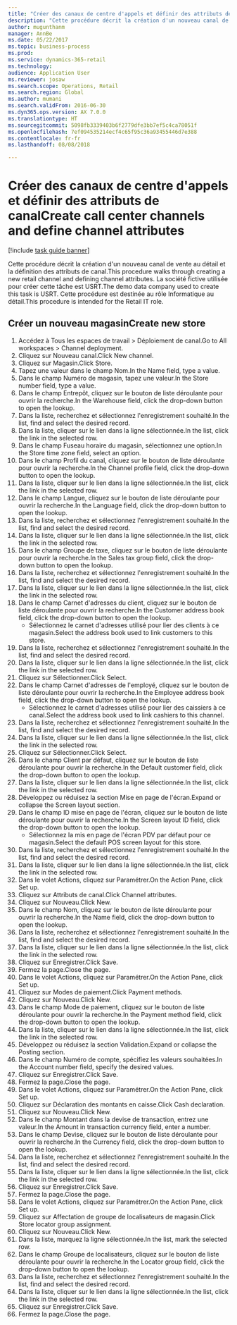 ```yaml
--- 
title: "Créer des canaux de centre d'appels et définir des attributs de canal"
description: "Cette procédure décrit la création d'un nouveau canal de vente au détail et la définition des attributs de canal."
author: mugunthanm
manager: AnnBe
ms.date: 05/22/2017
ms.topic: business-process
ms.prod: 
ms.service: dynamics-365-retail
ms.technology: 
audience: Application User
ms.reviewer: josaw
ms.search.scope: Operations, Retail
ms.search.region: Global
ms.author: mumani
ms.search.validFrom: 2016-06-30
ms.dyn365.ops.version: AX 7.0.0
ms.translationtype: HT
ms.sourcegitcommit: 5098fb3339403b6f2779dfe3bb7ef5c4ca78051f
ms.openlocfilehash: 7ef094535214ecf4c65f95c36a93455446d7e388
ms.contentlocale: fr-fr
ms.lasthandoff: 08/08/2018

---
```

# <a name="create-call-center-channels-and-define-channel-attributes"></a><span data-ttu-id="343d7-103">Créer des canaux de centre d'appels et définir des attributs de canal</span><span class="sxs-lookup"><span data-stu-id="343d7-103">Create call center channels and define channel attributes</span></span>

[!include [task guide banner](../includes/task-guide-banner.md)]

<span data-ttu-id="343d7-104">Cette procédure décrit la création d'un nouveau canal de vente au détail et la définition des attributs de canal.</span><span class="sxs-lookup"><span data-stu-id="343d7-104">This procedure walks through creating a new retail channel and defining channel attributes.</span></span> <span data-ttu-id="343d7-105">La société fictive utilisée pour créer cette tâche est USRT.</span><span class="sxs-lookup"><span data-stu-id="343d7-105">The demo data company used to create this task is USRT.</span></span> <span data-ttu-id="343d7-106">Cette procédure est destinée au rôle Informatique au détail.</span><span class="sxs-lookup"><span data-stu-id="343d7-106">This procedure is intended for the Retail IT role.</span></span>


## <a name="create-new-store"></a><span data-ttu-id="343d7-107">Créer un nouveau magasin</span><span class="sxs-lookup"><span data-stu-id="343d7-107">Create new store</span></span>
1. <span data-ttu-id="343d7-108">Accédez à Tous les espaces de travail > Déploiement de canal.</span><span class="sxs-lookup"><span data-stu-id="343d7-108">Go to All workspaces > Channel deployment.</span></span>
2. <span data-ttu-id="343d7-109">Cliquez sur Nouveau canal.</span><span class="sxs-lookup"><span data-stu-id="343d7-109">Click New channel.</span></span>
3. <span data-ttu-id="343d7-110">Cliquez sur Magasin.</span><span class="sxs-lookup"><span data-stu-id="343d7-110">Click Store.</span></span>
4. <span data-ttu-id="343d7-111">Tapez une valeur dans le champ Nom.</span><span class="sxs-lookup"><span data-stu-id="343d7-111">In the Name field, type a value.</span></span>
5. <span data-ttu-id="343d7-112">Dans le champ Numéro de magasin, tapez une valeur.</span><span class="sxs-lookup"><span data-stu-id="343d7-112">In the Store number field, type a value.</span></span>
6. <span data-ttu-id="343d7-113">Dans le champ Entrepôt, cliquez sur le bouton de liste déroulante pour ouvrir la recherche.</span><span class="sxs-lookup"><span data-stu-id="343d7-113">In the Warehouse field, click the drop-down button to open the lookup.</span></span>
7. <span data-ttu-id="343d7-114">Dans la liste, recherchez et sélectionnez l'enregistrement souhaité.</span><span class="sxs-lookup"><span data-stu-id="343d7-114">In the list, find and select the desired record.</span></span>
8. <span data-ttu-id="343d7-115">Dans la liste, cliquer sur le lien dans la ligne sélectionnée.</span><span class="sxs-lookup"><span data-stu-id="343d7-115">In the list, click the link in the selected row.</span></span>
9. <span data-ttu-id="343d7-116">Dans le champ Fuseau horaire du magasin, sélectionnez une option.</span><span class="sxs-lookup"><span data-stu-id="343d7-116">In the Store time zone field, select an option.</span></span>
10. <span data-ttu-id="343d7-117">Dans le champ Profil du canal, cliquez sur le bouton de liste déroulante pour ouvrir la recherche.</span><span class="sxs-lookup"><span data-stu-id="343d7-117">In the Channel profile field, click the drop-down button to open the lookup.</span></span>
11. <span data-ttu-id="343d7-118">Dans la liste, cliquer sur le lien dans la ligne sélectionnée.</span><span class="sxs-lookup"><span data-stu-id="343d7-118">In the list, click the link in the selected row.</span></span>
12. <span data-ttu-id="343d7-119">Dans le champ Langue, cliquez sur le bouton de liste déroulante pour ouvrir la recherche.</span><span class="sxs-lookup"><span data-stu-id="343d7-119">In the Language field, click the drop-down button to open the lookup.</span></span>
13. <span data-ttu-id="343d7-120">Dans la liste, recherchez et sélectionnez l'enregistrement souhaité.</span><span class="sxs-lookup"><span data-stu-id="343d7-120">In the list, find and select the desired record.</span></span>
14. <span data-ttu-id="343d7-121">Dans la liste, cliquer sur le lien dans la ligne sélectionnée.</span><span class="sxs-lookup"><span data-stu-id="343d7-121">In the list, click the link in the selected row.</span></span>
15. <span data-ttu-id="343d7-122">Dans le champ Groupe de taxe, cliquez sur le bouton de liste déroulante pour ouvrir la recherche.</span><span class="sxs-lookup"><span data-stu-id="343d7-122">In the Sales tax group field, click the drop-down button to open the lookup.</span></span>
16. <span data-ttu-id="343d7-123">Dans la liste, recherchez et sélectionnez l'enregistrement souhaité.</span><span class="sxs-lookup"><span data-stu-id="343d7-123">In the list, find and select the desired record.</span></span>
17. <span data-ttu-id="343d7-124">Dans la liste, cliquer sur le lien dans la ligne sélectionnée.</span><span class="sxs-lookup"><span data-stu-id="343d7-124">In the list, click the link in the selected row.</span></span>
18. <span data-ttu-id="343d7-125">Dans le champ Carnet d'adresses du client, cliquez sur le bouton de liste déroulante pour ouvrir la recherche.</span><span class="sxs-lookup"><span data-stu-id="343d7-125">In the Customer address book field, click the drop-down button to open the lookup.</span></span>
    * <span data-ttu-id="343d7-126">Sélectionnez le carnet d'adresses utilisé pour lier des clients à ce magasin.</span><span class="sxs-lookup"><span data-stu-id="343d7-126">Select the address book used to link customers to this store.</span></span>  
19. <span data-ttu-id="343d7-127">Dans la liste, recherchez et sélectionnez l'enregistrement souhaité.</span><span class="sxs-lookup"><span data-stu-id="343d7-127">In the list, find and select the desired record.</span></span>
20. <span data-ttu-id="343d7-128">Dans la liste, cliquer sur le lien dans la ligne sélectionnée.</span><span class="sxs-lookup"><span data-stu-id="343d7-128">In the list, click the link in the selected row.</span></span>
21. <span data-ttu-id="343d7-129">Cliquez sur Sélectionner.</span><span class="sxs-lookup"><span data-stu-id="343d7-129">Click Select.</span></span>
22. <span data-ttu-id="343d7-130">Dans le champ Carnet d'adresses de l'employé, cliquez sur le bouton de liste déroulante pour ouvrir la recherche.</span><span class="sxs-lookup"><span data-stu-id="343d7-130">In the Employee address book field, click the drop-down button to open the lookup.</span></span>
    * <span data-ttu-id="343d7-131">Sélectionnez le carnet d'adresses utilisé pour lier des caissiers à ce canal.</span><span class="sxs-lookup"><span data-stu-id="343d7-131">Select the address book used to link cashiers to this channel.</span></span>  
23. <span data-ttu-id="343d7-132">Dans la liste, recherchez et sélectionnez l'enregistrement souhaité.</span><span class="sxs-lookup"><span data-stu-id="343d7-132">In the list, find and select the desired record.</span></span>
24. <span data-ttu-id="343d7-133">Dans la liste, cliquer sur le lien dans la ligne sélectionnée.</span><span class="sxs-lookup"><span data-stu-id="343d7-133">In the list, click the link in the selected row.</span></span>
25. <span data-ttu-id="343d7-134">Cliquez sur Sélectionner.</span><span class="sxs-lookup"><span data-stu-id="343d7-134">Click Select.</span></span>
26. <span data-ttu-id="343d7-135">Dans le champ Client par défaut, cliquez sur le bouton de liste déroulante pour ouvrir la recherche.</span><span class="sxs-lookup"><span data-stu-id="343d7-135">In the Default customer field, click the drop-down button to open the lookup.</span></span>
27. <span data-ttu-id="343d7-136">Dans la liste, cliquer sur le lien dans la ligne sélectionnée.</span><span class="sxs-lookup"><span data-stu-id="343d7-136">In the list, click the link in the selected row.</span></span>
28. <span data-ttu-id="343d7-137">Développez ou réduisez la section Mise en page de l'écran.</span><span class="sxs-lookup"><span data-stu-id="343d7-137">Expand or collapse the Screen layout section.</span></span>
29. <span data-ttu-id="343d7-138">Dans le champ ID mise en page de l'écran, cliquez sur le bouton de liste déroulante pour ouvrir la recherche.</span><span class="sxs-lookup"><span data-stu-id="343d7-138">In the Screen layout ID field, click the drop-down button to open the lookup.</span></span>
    * <span data-ttu-id="343d7-139">Sélectionnez la mis en page de l'écran PDV par défaut pour ce magasin.</span><span class="sxs-lookup"><span data-stu-id="343d7-139">Select the default POS screen layout for this store.</span></span>  
30. <span data-ttu-id="343d7-140">Dans la liste, recherchez et sélectionnez l'enregistrement souhaité.</span><span class="sxs-lookup"><span data-stu-id="343d7-140">In the list, find and select the desired record.</span></span>
31. <span data-ttu-id="343d7-141">Dans la liste, cliquer sur le lien dans la ligne sélectionnée.</span><span class="sxs-lookup"><span data-stu-id="343d7-141">In the list, click the link in the selected row.</span></span>
32. <span data-ttu-id="343d7-142">Dans le volet Actions, cliquez sur Paramétrer.</span><span class="sxs-lookup"><span data-stu-id="343d7-142">On the Action Pane, click Set up.</span></span>
33. <span data-ttu-id="343d7-143">Cliquez sur Attributs de canal.</span><span class="sxs-lookup"><span data-stu-id="343d7-143">Click Channel attributes.</span></span>
34. <span data-ttu-id="343d7-144">Cliquez sur Nouveau.</span><span class="sxs-lookup"><span data-stu-id="343d7-144">Click New.</span></span>
35. <span data-ttu-id="343d7-145">Dans le champ Nom, cliquez sur le bouton de liste déroulante pour ouvrir la recherche.</span><span class="sxs-lookup"><span data-stu-id="343d7-145">In the Name field, click the drop-down button to open the lookup.</span></span>
36. <span data-ttu-id="343d7-146">Dans la liste, recherchez et sélectionnez l'enregistrement souhaité.</span><span class="sxs-lookup"><span data-stu-id="343d7-146">In the list, find and select the desired record.</span></span>
37. <span data-ttu-id="343d7-147">Dans la liste, cliquer sur le lien dans la ligne sélectionnée.</span><span class="sxs-lookup"><span data-stu-id="343d7-147">In the list, click the link in the selected row.</span></span>
38. <span data-ttu-id="343d7-148">Cliquez sur Enregistrer.</span><span class="sxs-lookup"><span data-stu-id="343d7-148">Click Save.</span></span>
39. <span data-ttu-id="343d7-149">Fermez la page.</span><span class="sxs-lookup"><span data-stu-id="343d7-149">Close the page.</span></span>
40. <span data-ttu-id="343d7-150">Dans le volet Actions, cliquez sur Paramétrer.</span><span class="sxs-lookup"><span data-stu-id="343d7-150">On the Action Pane, click Set up.</span></span>
41. <span data-ttu-id="343d7-151">Cliquez sur Modes de paiement.</span><span class="sxs-lookup"><span data-stu-id="343d7-151">Click Payment methods.</span></span>
42. <span data-ttu-id="343d7-152">Cliquez sur Nouveau.</span><span class="sxs-lookup"><span data-stu-id="343d7-152">Click New.</span></span>
43. <span data-ttu-id="343d7-153">Dans le champ Mode de paiement, cliquez sur le bouton de liste déroulante pour ouvrir la recherche.</span><span class="sxs-lookup"><span data-stu-id="343d7-153">In the Payment method field, click the drop-down button to open the lookup.</span></span>
44. <span data-ttu-id="343d7-154">Dans la liste, cliquer sur le lien dans la ligne sélectionnée.</span><span class="sxs-lookup"><span data-stu-id="343d7-154">In the list, click the link in the selected row.</span></span>
45. <span data-ttu-id="343d7-155">Développez ou réduisez la section Validation.</span><span class="sxs-lookup"><span data-stu-id="343d7-155">Expand or collapse the Posting section.</span></span>
46. <span data-ttu-id="343d7-156">Dans le champ Numéro de compte, spécifiez les valeurs souhaitées.</span><span class="sxs-lookup"><span data-stu-id="343d7-156">In the Account number field, specify the desired values.</span></span>
47. <span data-ttu-id="343d7-157">Cliquez sur Enregistrer.</span><span class="sxs-lookup"><span data-stu-id="343d7-157">Click Save.</span></span>
48. <span data-ttu-id="343d7-158">Fermez la page.</span><span class="sxs-lookup"><span data-stu-id="343d7-158">Close the page.</span></span>
49. <span data-ttu-id="343d7-159">Dans le volet Actions, cliquez sur Paramétrer.</span><span class="sxs-lookup"><span data-stu-id="343d7-159">On the Action Pane, click Set up.</span></span>
50. <span data-ttu-id="343d7-160">Cliquez sur Déclaration des montants en caisse.</span><span class="sxs-lookup"><span data-stu-id="343d7-160">Click Cash declaration.</span></span>
51. <span data-ttu-id="343d7-161">Cliquez sur Nouveau.</span><span class="sxs-lookup"><span data-stu-id="343d7-161">Click New.</span></span>
52. <span data-ttu-id="343d7-162">Dans le champ Montant dans la devise de transaction, entrez une valeur.</span><span class="sxs-lookup"><span data-stu-id="343d7-162">In the Amount in transaction currency field, enter a number.</span></span>
53. <span data-ttu-id="343d7-163">Dans le champ Devise, cliquez sur le bouton de liste déroulante pour ouvrir la recherche.</span><span class="sxs-lookup"><span data-stu-id="343d7-163">In the Currency field, click the drop-down button to open the lookup.</span></span>
54. <span data-ttu-id="343d7-164">Dans la liste, recherchez et sélectionnez l'enregistrement souhaité.</span><span class="sxs-lookup"><span data-stu-id="343d7-164">In the list, find and select the desired record.</span></span>
55. <span data-ttu-id="343d7-165">Dans la liste, cliquer sur le lien dans la ligne sélectionnée.</span><span class="sxs-lookup"><span data-stu-id="343d7-165">In the list, click the link in the selected row.</span></span>
56. <span data-ttu-id="343d7-166">Cliquez sur Enregistrer.</span><span class="sxs-lookup"><span data-stu-id="343d7-166">Click Save.</span></span>
57. <span data-ttu-id="343d7-167">Fermez la page.</span><span class="sxs-lookup"><span data-stu-id="343d7-167">Close the page.</span></span>
58. <span data-ttu-id="343d7-168">Dans le volet Actions, cliquez sur Paramétrer.</span><span class="sxs-lookup"><span data-stu-id="343d7-168">On the Action Pane, click Set up.</span></span>
59. <span data-ttu-id="343d7-169">Cliquez sur Affectation de groupe de localisateurs de magasin.</span><span class="sxs-lookup"><span data-stu-id="343d7-169">Click Store locator group assignment.</span></span>
60. <span data-ttu-id="343d7-170">Cliquez sur Nouveau.</span><span class="sxs-lookup"><span data-stu-id="343d7-170">Click New.</span></span>
61. <span data-ttu-id="343d7-171">Dans la liste, marquez la ligne sélectionnée.</span><span class="sxs-lookup"><span data-stu-id="343d7-171">In the list, mark the selected row.</span></span>
62. <span data-ttu-id="343d7-172">Dans le champ Groupe de localisateurs, cliquez sur le bouton de liste déroulante pour ouvrir la recherche.</span><span class="sxs-lookup"><span data-stu-id="343d7-172">In the Locator group field, click the drop-down button to open the lookup.</span></span>
63. <span data-ttu-id="343d7-173">Dans la liste, recherchez et sélectionnez l'enregistrement souhaité.</span><span class="sxs-lookup"><span data-stu-id="343d7-173">In the list, find and select the desired record.</span></span>
64. <span data-ttu-id="343d7-174">Dans la liste, cliquer sur le lien dans la ligne sélectionnée.</span><span class="sxs-lookup"><span data-stu-id="343d7-174">In the list, click the link in the selected row.</span></span>
65. <span data-ttu-id="343d7-175">Cliquez sur Enregistrer.</span><span class="sxs-lookup"><span data-stu-id="343d7-175">Click Save.</span></span>
66. <span data-ttu-id="343d7-176">Fermez la page.</span><span class="sxs-lookup"><span data-stu-id="343d7-176">Close the page.</span></span>


